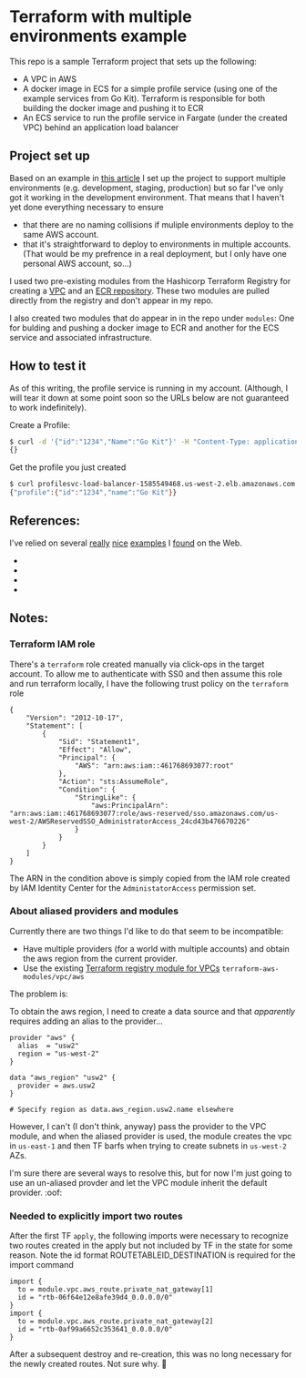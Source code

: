 # Terraform with multiple environments example

This repo is a sample Terraform project that sets up the following:
* A VPC in AWS
* A docker image in ECS for a simple profile service (using one of the example services from Go Kit). Terraform is responsible for both building the docker image and pushing it to ECR
* An ECS service to run the profile service in Fargate (under the created VPC) behind an application load balancer

## Project set up

Based on an example in [this article][1] I set up the project to support multiple environments (e.g. development, staging, production) but so far I've only got it working in the development environment. That means that I haven't yet done everything necessary to ensure 
* that there are no naming collisions if muliple environments deploy to the same AWS account.
* that it's straightforward to deploy to environments in multiple accounts. (That would be my prefrence in a real deployment, but I only have one personal AWS account, so...)

I used two pre-existing modules from the Hashicorp Terraform Registry for creating a [VPC](https://registry.terraform.io/modules/terraform-aws-modules/vpc/aws/latest) and an [ECR repository](https://registry.terraform.io/modules/terraform-aws-modules/ecr/aws/latest). These two modules are pulled directly from the registry and don't appear in my repo. 

I also created two modules that do appear in in the repo under `modules`: One for bulding and pushing a docker image to ECR and another for the ECS service and associated infrastructure.

## How to test it
As of this writing, the profile service is running in my account. (Although, I will tear it down at some point soon so the URLs below are not guaranteed to work indefinitely).

Create a Profile:

```bash
$ curl -d '{"id":"1234","Name":"Go Kit"}' -H "Content-Type: application/json" -X POST http://profilesvc-load-balancer-1585549468.us-west-2.elb.amazonaws.com:8080/profiles/
{}
```

Get the profile you just created

```bash
$ curl profilesvc-load-balancer-1585549468.us-west-2.elb.amazonaws.com:8080/profiles/1234
{"profile":{"id":"1234","name":"Go Kit"}}
```

## References:

I've relied on several [really][1] [nice][2] [examples][4] I [found][3] on the Web.

* [1]: https://medium.com/@b0ld8/terraform-manage-multiple-environments-63939f41c454 "Setting up Terraform to manage multiple environments"
* [2]: https://anthony-f-tannous.medium.com/how-to-build-and-push-a-docker-image-to-ecr-with-terraform-38f0083314e9 "How to build and push a docker image to ECR with terraform"
* [3]: https://medium.com/@olayinkasamuel44/using-terraform-and-fargate-to-create-amazons-ecs-e3308c1b9166 "Using Terraform and Fargate to create Amazon's ECS"
* [4]: https://gokit.io/examples "Go Kit examples"

## Notes:

### Terraform IAM role

There's a `terraform` role created manually via click-ops in the target account. To allow me to authenticate with SS0 and then assume this role and run terraform locally, I have the following trust policy on the `terraform` role

```
{
    "Version": "2012-10-17",
    "Statement": [
        {
            "Sid": "Statement1",
            "Effect": "Allow",
            "Principal": {
                "AWS": "arn:aws:iam::461768693077:root"
            },
            "Action": "sts:AssumeRole",
            "Condition": {
                "StringLike": {
                    "aws:PrincipalArn": "arn:aws:iam::461768693077:role/aws-reserved/sso.amazonaws.com/us-west-2/AWSReservedSSO_AdministratorAccess_24cd43b476670226"
                }
            }
        }
    ]
}
```
The ARN in the condition above is simply copied from the IAM role created by IAM Identity Center for the `AdministatorAccess` permission set.

### About aliased providers and modules

Currently there are two things I'd like to do that seem to be incompatible:
* Have multiple providers (for a world with multiple accounts) and obtain the aws region from the current provider.
* Use the existing [Terraform registry module for VPCs](https://registry.terraform.io/modules/terraform-aws-modules/vpc/aws/latest) `terraform-aws-modules/vpc/aws`

The problem is:

To obtain the aws region, I need to create a data source and that _apparently_ requires adding an alias to the provider...

```
provider "aws" {
  alias  = "usw2"
  region = "us-west-2"
}

data "aws_region" "usw2" {
  provider = aws.usw2
}

# Specify region as data.aws_region.usw2.name elsewhere
```

However, I can't (I don't think, anyway) pass the provider to the VPC module, and when the aliased provider is used, the module creates the vpc in `us-east-1` and then TF barfs when trying to create
subnets in `us-west-2` AZs.

I'm sure there are several ways to resolve this, but for now I'm just going to use an un-aliased provder and let the VPC module inherit the default provider. :oof:

### Needed to explicitly import two routes

After the first TF `apply`, the following imports were necessary to recognize two routes created in the apply but not included by TF in the state for some reason. Note the id format ROUTETABLEID_DESTINATION is required for the import command

```
import {
  to = module.vpc.aws_route.private_nat_gateway[1]
  id = "rtb-06f64e12e8afe39d4_0.0.0.0/0"
}
import {
  to = module.vpc.aws_route.private_nat_gateway[2]
  id = "rtb-0af99a6652c353641_0.0.0.0/0"
}
```
After a subsequent destroy and re-creation, this was no long necessary for the newly created routes. Not sure why. :shrug: